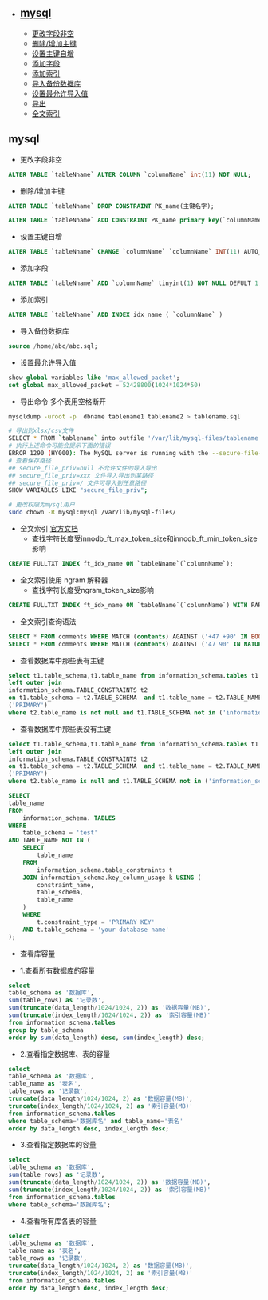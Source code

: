 - ## [mysql](#mysql)
    - [更改字段非空](#更改字段非空)
    - [删除/增加主键](#删除/增加主键)
    - [设置主键自增](#设置主键自增)
    - [添加字段](#添加字段)
    - [添加索引](#添加索引)
    - [导入备份数据库](#导入备份数据库)
    - [设置最允许导入值](#设置最允许导入值)
    - [导出](#导出)
    - [全文索引](#全文索引)


## <a id="mysql">mysql</a>

* <a id="更改字段非空">更改字段非空</a>
```sql
ALTER TABLE `tableNname` ALTER COLUMN `columnName` int(11) NOT NULL;
```
* <a id="删除/增加主键">删除/增加主键</a>
```sql
ALTER TABLE `tableNname` DROP CONSTRAINT PK_name(主键名字);
```
```sql
ALTER TABLE `tableNname` ADD CONSTRAINT PK_name primary key(`columnName`);
```
* <a id="设置主键自增">设置主键自增</a>
```sql
ALTER TABLE `tableNname` CHANGE `columnName` `columnName` INT(11) AUTO_INCREMENT;
```
* <a id="添加字段">添加字段</a>
```sql
ALTER TABLE `tableNname` ADD `columnName` tinyint(1) NOT NULL DEFULT 1;
```

* <a id="添加索引">添加索引</a>
```sql
ALTER TABLE `tableNname` ADD INDEX idx_name ( `columnName` )
```

* <a id="导入备份数据库">导入备份数据库</a>
```sql
source /home/abc/abc.sql;
```

* <a id="设置最允许导入值">设置最允许导入值</a>
```sql
show global variables like 'max_allowed_packet';
set global max_allowed_packet = 52428800(1024*1024*50)
```

* <a id="导出">导出命令 多个表用空格断开</a>
```bash
mysqldump -uroot -p  dbname tablename1 tablename2 > tablename.sql

```

```bash
# 导出到xlsx/csv文件
SELECT * FROM `tablename` into outfile '/var/lib/mysql-files/tablename.xlsx';
# 执行上述命令可能会提示下面的错误
ERROR 1290 (HY000): The MySQL server is running with the --secure-file-priv option so it cannot execute this statement
# 查看保存路径
## secure_file_priv=null 不允许文件的导入导出
## secure_file_priv=xxx 文件导入导出到某路径
## secure_file_priv=/ 文件可导入到任意路径
SHOW VARIABLES LIKE "secure_file_priv";

# 更改权限为mysql用户
sudo chown -R mysql:mysql /var/lib/mysql-files/
```


* <a id="全文索引">全文索引</a> [官方文档](https://dev.mysql.com/doc/refman/5.7/en/fulltext-boolean.html)
    * 查找字符长度受innodb_ft_max_token_size和innodb_ft_min_token_size影响
```sql
CREATE FULLTXT INDEX ft_idx_name ON `tableNname`(`columnName`);
```

* 全文索引使用 ngram 解释器
    * 查找字符长度受ngram_token_size影响
```sql
CREATE FULLTXT INDEX ft_idx_name ON `tableNname`(`columnName`) WITH PARSER NGRAM;
```

* 全文索引查询语法
```sql
SELECT * FROM comments WHERE MATCH (contents) AGAINST ('+47 +90' IN BOOLEAN MODE);
SELECT * FROM comments WHERE MATCH (contents) AGAINST ('47 90' IN NATURAL LANGUAGE MODE);
```

* 查看数据库中那些表有主键
```sql
select t1.table_schema,t1.table_name from information_schema.tables t1 
left outer join
information_schema.TABLE_CONSTRAINTS t2   
on t1.table_schema = t2.TABLE_SCHEMA  and t1.table_name = t2.TABLE_NAME  and t2.CONSTRAINT_NAME in
('PRIMARY') 
where t2.table_name is not null and t1.TABLE_SCHEMA not in ('information_schema','performance_schema','test','mysql', 'sys');
```

* 查看数据库中那些表没有主键
```sql
select t1.table_schema,t1.table_name from information_schema.tables t1 
left outer join
information_schema.TABLE_CONSTRAINTS t2   
on t1.table_schema = t2.TABLE_SCHEMA  and t1.table_name = t2.TABLE_NAME  and t2.CONSTRAINT_NAME in
('PRIMARY') 
where t2.table_name is null and t1.TABLE_SCHEMA not in ('information_schema','performance_schema','test','mysql', 'sys');
```
```sql
SELECT
table_name
FROM
    information_schema. TABLES
WHERE
    table_schema = 'test'
AND TABLE_NAME NOT IN (
    SELECT
        table_name
    FROM
        information_schema.table_constraints t
    JOIN information_schema.key_column_usage k USING (
        constraint_name,
        table_schema,
        table_name
    )
    WHERE
        t.constraint_type = 'PRIMARY KEY'
    AND t.table_schema = 'your database name'
);
```

* 查看库容量

* 1.查看所有数据库的容量

```sql
select
table_schema as '数据库',
sum(table_rows) as '记录数',
sum(truncate(data_length/1024/1024, 2)) as '数据容量(MB)',
sum(truncate(index_length/1024/1024, 2)) as '索引容量(MB)'
from information_schema.tables
group by table_schema
order by sum(data_length) desc, sum(index_length) desc;

```

* 2.查看指定数据库、表的容量

```sql
select
table_schema as '数据库',
table_name as '表名',
table_rows as '记录数',
truncate(data_length/1024/1024, 2) as '数据容量(MB)',
truncate(index_length/1024/1024, 2) as '索引容量(MB)'
from information_schema.tables
where table_schema='数据库名' and table_name='表名'
order by data_length desc, index_length desc;
```

* 3.查看指定数据库的容量

```sql
select
table_schema as '数据库',
sum(table_rows) as '记录数',
sum(truncate(data_length/1024/1024, 2)) as '数据容量(MB)',
sum(truncate(index_length/1024/1024, 2)) as '索引容量(MB)'
from information_schema.tables
where table_schema='数据库名';

```

* 4.查看所有库各表的容量

```sql
select
table_schema as '数据库',
table_name as '表名',
table_rows as '记录数',
truncate(data_length/1024/1024, 2) as '数据容量(MB)',
truncate(index_length/1024/1024, 2) as '索引容量(MB)'
from information_schema.tables
order by data_length desc, index_length desc;
```